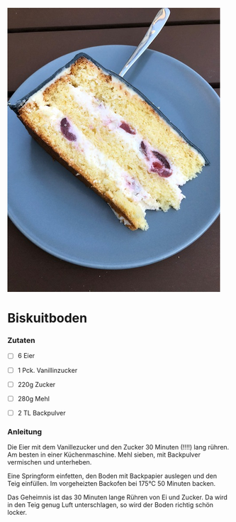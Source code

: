 ![Biskuit](media/biskuit.jpg)

# Biskuitboden

### Zutaten

 - [ ] 6 Eier
 - [ ] 1 Pck. Vanillinzucker
 - [ ] 220g Zucker
 - [ ] 280g Mehl
 - [ ] 2 TL Backpulver

  
### Anleitung
Die Eier mit dem Vanillezucker und den Zucker 30 Minuten (!!!!) lang rühren. Am besten in einer Küchenmaschine.
Mehl sieben, mit Backpulver vermischen und unterheben.

Eine Springform einfetten, den Boden mit Backpapier auslegen und den Teig einfüllen. Im vorgeheizten Backofen bei 175°C 50 Minuten backen.

Das Geheimnis ist das 30 Minuten lange Rühren von Ei und Zucker. Da wird in den Teig genug Luft unterschlagen, so wird der Boden richtig schön locker.